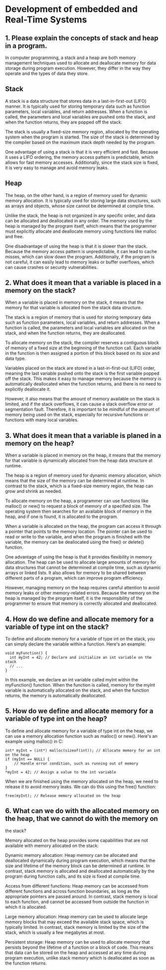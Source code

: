 # Development of embedded and Real-Time Systems

## 1. Please explain the concepts of stack and heap in a program.

In computer programming, a stack and a heap are both memory management techniques used to allocate and deallocate memory for data storage during program execution. However, they differ in the way they operate and the types of data they store.

## Stack

A stack is a data structure that stores data in a last-in-first-out (LIFO) manner. It is typically used for storing temporary data such as function parameters, local variables, and return addresses. When a function is called, the parameters and local variables are pushed onto the stack, and when the function returns, they are popped off the stack.

The stack is usually a fixed-size memory region, allocated by the operating system when the program is started. The size of the stack is determined by the compiler based on the maximum stack depth needed by the program.

One advantage of using a stack is that it is very efficient and fast. Because it uses a LIFO ordering, the memory access pattern is predictable, which allows for fast memory accesses. Additionally, since the stack size is fixed, it is very easy to manage and avoid memory leaks.

## Heap

The heap, on the other hand, is a region of memory used for dynamic memory allocation. It is typically used for storing large data structures, such as arrays and objects, whose size cannot be determined at compile time.

Unlike the stack, the heap is not organized in any specific order, and data can be allocated and deallocated in any order. The memory used by the heap is managed by the program itself, which means that the programmer must explicitly allocate and deallocate memory using functions like malloc and free.

One disadvantage of using the heap is that it is slower than the stack. Because the memory access pattern is unpredictable, it can lead to cache misses, which can slow down the program. Additionally, if the program is not careful, it can easily lead to memory leaks or buffer overflows, which can cause crashes or security vulnerabilities.

## 2. What does it mean that a variable is placed in a memory on the stack?

When a variable is placed in memory on the stack, it means that the memory for that variable is allocated from the stack data structure.

The stack is a region of memory that is used for storing temporary data such as function parameters, local variables, and return addresses. When a function is called, the parameters and local variables are allocated on the stack, and when the function returns, they are deallocated.

To allocate memory on the stack, the compiler reserves a contiguous block of memory of a fixed size at the beginning of the function call. Each variable in the function is then assigned a portion of this block based on its size and data type.

Variables placed on the stack are stored in a last-in-first-out (LIFO) order, meaning the last variable pushed onto the stack is the first variable popped off the stack. This makes it easy to manage memory because the memory is automatically deallocated when the function returns, and there is no need to explicitly deallocate it.

However, it also means that the amount of memory available on the stack is limited, and if the stack overflows, it can cause a stack overflow error or segmentation fault. Therefore, it is important to be mindful of the amount of memory being used on the stack, especially for recursive functions or functions with many local variables.


## 3. What does it mean that a variable is planed in a memory on the heap?

When a variable is placed in memory on the heap, it means that the memory for that variable is dynamically allocated from the heap data structure at runtime.

The heap is a region of memory used for dynamic memory allocation, which means that the size of the memory can be determined at runtime. In contrast to the stack, which is a fixed-size memory region, the heap can grow and shrink as needed.

To allocate memory on the heap, a programmer can use functions like malloc() or new() to request a block of memory of a specified size. The operating system then searches for an available block of memory in the heap, and if one is found, it is allocated to the program.

When a variable is allocated on the heap, the program can access it through a pointer that points to the memory location. The pointer can be used to read or write to the variable, and when the program is finished with the variable, the memory can be deallocated using the free() or delete() function.

One advantage of using the heap is that it provides flexibility in memory allocation. The heap can be used to allocate large amounts of memory for data structures that cannot be determined at compile time, such as dynamic arrays or linked lists. It also allows for memory to be shared between different parts of a program, which can improve program efficiency.

However, managing memory on the heap requires careful attention to avoid memory leaks or other memory-related errors. Because the memory on the heap is managed by the program itself, it is the responsibility of the programmer to ensure that memory is correctly allocated and deallocated.

## 4. How do we define and allocate memory for a variable of type int on the stack?

To define and allocate memory for a variable of type int on the stack, you can simply declare the variable within a function. Here's an example:
```
void myFunction() {
  int myInt = 42; // Declare and initialize an int variable on the stack
  // ...
}
```
In this example, we declare an int variable called myInt within the myFunction() function. When the function is called, memory for the myInt variable is automatically allocated on the stack, and when the function returns, the memory is automatically deallocated.

## 5. How do we define and allocate memory for a variable of type int on the heap?

To define and allocate memory for a variable of type int on the heap, we can use a memory allocation function such as malloc() or new(). Here's an example using malloc() in C:
```
int* myInt = (int*) malloc(sizeof(int)); // Allocate memory for an int on the heap
if (myInt == NULL) {
    // Handle error condition, such as running out of memory
}
*myInt = 42; // Assign a value to the int variable
```
When we are finished using the memory allocated on the heap, we need to release it to avoid memory leaks. We can do this using the free() function:
```
free(myInt); // Release memory allocated on the heap
```

## 6. What can we do with the allocated memory on the heap, that we cannot do with the memory on
the stack?

Memory allocated on the heap provides some capabilities that are not available with memory allocated on the stack:

Dynamic memory allocation: Heap memory can be allocated and deallocated dynamically during program execution, which means that the size and lifetime of the memory block can be determined at runtime. In contrast, stack memory is allocated and deallocated automatically by the program during function calls, and its size is fixed at compile time.

Access from different functions: Heap memory can be accessed from different functions and across function boundaries, as long as the appropriate pointers are passed around. In contrast, stack memory is local to each function, and cannot be accessed from outside the function in which it is allocated.

Large memory allocation: Heap memory can be used to allocate large memory blocks that may exceed the available stack space, which is typically limited. In contrast, stack memory is limited by the size of the stack, which is usually a few megabytes at most.

Persistent storage: Heap memory can be used to allocate memory that persists beyond the lifetime of a function or a block of code. This means that data can be stored on the heap and accessed at any time during program execution, unlike stack memory which is deallocated as soon as the function returns.

